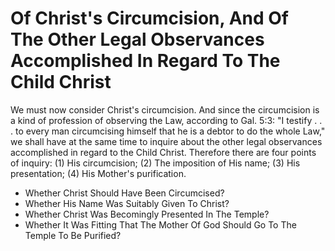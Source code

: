 # Of Christ's Circumcision, And Of The Other Legal Observances Accomplished In Regard To The Child Christ

We must now consider Christ's circumcision. And since the circumcision is a kind of profession of observing the Law, according to Gal. 5:3: "I testify . . . to every man circumcising himself that he is a debtor to do the whole Law," we shall have at the same time to inquire about the other legal observances accomplished in regard to the Child Christ. Therefore there are four points of inquiry:
(1) His circumcision;
(2) The imposition of His name;
(3) His presentation;
(4) His Mother's purification.

* Whether Christ Should Have Been Circumcised?
* Whether His Name Was Suitably Given To Christ?
* Whether Christ Was Becomingly Presented In The Temple?
* Whether It Was Fitting That The Mother Of God Should Go To The Temple To Be Purified?